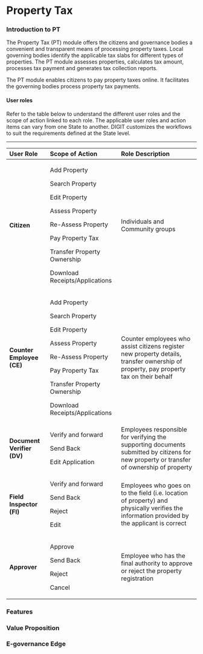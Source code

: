 # Property Tax

### **Introduction to PT**

The Property Tax \(PT\) module offers the citizens and governance bodies a convenient and transparent means of processing property taxes. Local governing bodies identify the applicable tax slabs for different types of properties. The PT module assesses properties, calculates tax amount, processes tax payment and generates tax collection reports.   


The PT module enables citizens to pay property taxes online. It facilitates the governing bodies process property tax payments.  




#### **User roles**

Refer to the table below to understand the different user roles and the scope of action linked to each role. The applicable user roles and action items can vary from one State to another. DIGIT customizes the workflows to suit the requirements defined at the State level.   
  
****

<table>
  <thead>
    <tr>
      <th style="text-align:left"><b>User Role</b>
      </th>
      <th style="text-align:left"><b>Scope of Action</b>
      </th>
      <th style="text-align:left"><b>Role Description</b>
      </th>
    </tr>
  </thead>
  <tbody>
    <tr>
      <td style="text-align:left"><b>Citizen</b>
      </td>
      <td style="text-align:left">
        <p>Add Property</p>
        <p>Search Property</p>
        <p>Edit Property</p>
        <p>Assess Property</p>
        <p>Re-Assess Property</p>
        <p>Pay Property Tax</p>
        <p>Transfer Property Ownership</p>
        <p>Download Receipts/Applications</p>
      </td>
      <td style="text-align:left">Individuals and Community groups</td>
    </tr>
    <tr>
      <td style="text-align:left"><b>Counter Employee (CE)</b>
      </td>
      <td style="text-align:left">
        <p>Add Property</p>
        <p>Search Property</p>
        <p>Edit Property</p>
        <p>Assess Property</p>
        <p>Re-Assess Property</p>
        <p>Pay Property Tax</p>
        <p>Transfer Property Ownership</p>
        <p>Download Receipts/Applications</p>
      </td>
      <td style="text-align:left">Counter employees who assist citizens register new property details, transfer
        ownership of property, pay property tax on their behalf</td>
    </tr>
    <tr>
      <td style="text-align:left"><b>Document Verifier (DV)</b>
      </td>
      <td style="text-align:left">
        <p>Verify and forward</p>
        <p>Send Back</p>
        <p>Edit Application</p>
      </td>
      <td style="text-align:left">Employees responsible for verifying the supporting documents submitted
        by citizens for new property or transfer of ownership of property</td>
    </tr>
    <tr>
      <td style="text-align:left"><b>Field Inspector (FI)</b>
      </td>
      <td style="text-align:left">
        <p>Verify and forward</p>
        <p>Send Back</p>
        <p>Reject</p>
        <p>Edit</p>
      </td>
      <td style="text-align:left">Employees who goes on to the field (i.e. location of property) and physically
        verifies the information provided by the applicant is correct</td>
    </tr>
    <tr>
      <td style="text-align:left"><b>Approver</b>
      </td>
      <td style="text-align:left">
        <p>Approve</p>
        <p>Send Back</p>
        <p>Reject</p>
        <p>Cancel</p>
      </td>
      <td style="text-align:left">Employee who has the final authority to approve or reject the property
        registration</td>
    </tr>
  </tbody>
</table>

### Features



### Value Proposition 



### E-governance Edge



